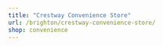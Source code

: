 ```yaml
---
title: "Crestway Convenience Store"
url: /brighton/crestway-convenience-store/
shop: convenience
---
```

